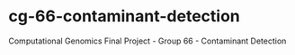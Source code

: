 # cg-66-contaminant-detection
Computational Genomics Final Project - Group 66 - Contaminant Detection
